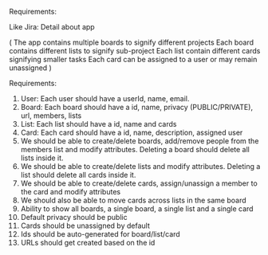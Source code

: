 Requirements:

Like Jira: Detail about app

(
The app contains multiple boards to signify different projects
Each board contains different lists to signify sub-project
Each list contain different cards signifying smaller tasks
Each card can be assigned to a user or may remain unassigned
)

Requirements:

1. User: Each user should have a userId, name, email.
2. Board: Each board should have a id, name, privacy (PUBLIC/PRIVATE), url, members, lists
3. List: Each list should have a id, name and cards
4. Card: Each card should have a id, name, description, assigned user
5. We should be able to create/delete boards, add/remove people from the members list and modify attributes.
   Deleting a board should delete all lists inside it.
6. We should be able to create/delete lists and modify attributes. Deleting a list should delete all cards inside it.
7. We should be able to create/delete cards, assign/unassign a member to the card and modify attributes
8. We should also be able to move cards across lists in the same board
9. Ability to show all boards, a single board, a single list and a single card
10. Default privacy should be public
11. Cards should be unassigned by default
12. Ids should be auto-generated for board/list/card
13. URLs should get created based on the id

